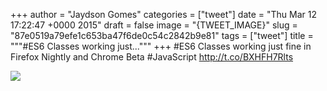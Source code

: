 
+++
author = "Jaydson Gomes"
categories = ["tweet"]
date = "Thu Mar 12 17:22:47 +0000 2015"
draft = false
image = "{TWEET_IMAGE}"
slug = "87e0519a79efe1c653ba47f6de0c54c2842b9e81"
tags = ["tweet"]
title = """#ES6 Classes working just..."""
+++
#ES6 Classes working just fine in Firefox Nightly and Chrome Beta #JavaScript http://t.co/BXHFH7Rlts

![](/images/tweet-media/576070846139265025-B_6dFLEU8AAZTaC.png)